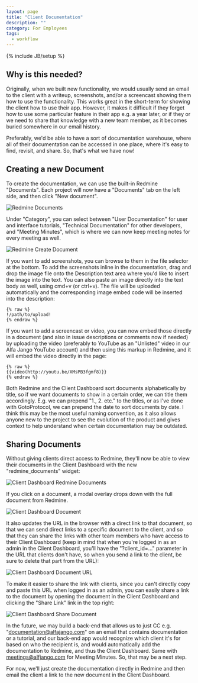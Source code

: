 ```yaml
---
layout: page
title: "Client Documentation"
description: ""
category: For Employees
tags:
  - workflow
---
```

{% include JB/setup %}

## Why is this needed?

Originally, when we built new functionality, we would usually send an email to the client with a writeup, screenshots, and/or a screencast showing them how to use the functionality. This works great in the short-term for showing the client how to use their app. However, it makes it difficult if they forget how to use some particular feature in their app e.g. a year later, or if they or we need to share that knowledge with a new team member, as it becomes buried somewhere in our email history.

Preferably, we'd be able to have a sort of documentation warehouse, where all of their documentation can be accessed in one place, where it's easy to find, revisit, and share. So, that's what we have now!

## Creating a new Document

To create the documentation, we can use the built-in Redmine "Documents". Each project will now have a "Documents" tab on the left side, and then click "New document".

![Redmine Documents](/assets/images/documents-redmine.png)

Under "Category", you can select between "User Documentation" for user and interface tutorials, "Technical Documentation" for other developers, and "Meeting Minutes", which is where we can now keep meeting notes for every meeting as well.

![Redmine Create Document](/assets/images/documents-redmine-create.png)

If you want to add screenshots, you can browse to them in the file selector at the bottom.
To add the screenshots inline in the documentation, drag and drop the image file onto the Description text area where you'd like to insert the image into the text.
You can also paste an image directly into the text body as well, using cmd+v (or ctrl+v).
The file will be uploaded automatically and the corresponding image embed code will be inserted into the description:

```
{% raw %}
!/path/to/upload!
{% endraw %}
```

If you want to add a screencast or video, you can now embed those directly in a document (and also in issue descriptions or comments now if needed) by uploading the video (preferably to YouTube as an "Unlisted" video in our Alfa Jango YouTube account) and then using this markup in Redmine, and it will embed the video directly in the page:

```
{% raw %}
{{video(http://youtu.be/XMsPB3fgmf8)}}
{% endraw %}
```

Both Redmine and the Client Dashboard sort documents alphabetically by title, so if we want documents to show in a certain order, we can title them accordingly. E.g. we can prepend "1., 2. etc." to the titles, or as I've done with GotoProtocol, we can prepend the date to sort documents by date. I think this may be the most useful naming convention, as it also allows anyone new to the project to see the evolution of the product and gives context to help understand when certain documentation may be outdated.

## Sharing Documents

Without giving clients direct access to Redmine, they'll now be able to view their documents in the Client Dashboard with the new "redmine_documents" widget:

![Client Dashboard Redmine Documents](/assets/images/documents-client-dashboard.png)

If you click on a document, a modal overlay drops down with the full document from Redmine.

![Client Dashboard Document](/assets/images/documents-client-dashboard-show.png)

It also updates the URL in the browser with a direct link to that document, so that we can send direct links to a specific document to the client, and so that they can share the links with other team members who have access to their Client Dashboard (keep in mind that when you're logged in as an admin in the Client Dashboard, you'll have the "?client_id=…" parameter in the URL that clients don't have, so when you send a link to the client, be sure to delete that part from the URL):

![Client Dashboard Document URL](/assets/images/documents-client-dashboard-url.png)

To make it easier to share the link with clients, since you can't
directly copy and paste this URL when logged in as an admin, you can
easily share a link to the document by opening the document in the
Client Dashboard and clicking the "Share Link" link in the top right:

![Client Dashboard Share Document](/assets/images/documents-client-dashboard-share.png)

In the future, we may build a back-end that allows us to just CC e.g. "documentation@alfajango.com" on an email that contains documentation or a tutorial, and our back-end app would recognize which client it's for based on who the recipient is, and would automatically add the documentation to Redmine, and thus the Client Dashboard. Same with meetings@alfjango.com for Meeting Minutes. So, that may be a next step.

For now, we'll just create the documentation directly in Redmine and then email the client a link to the new document in the Client Dashboard.
